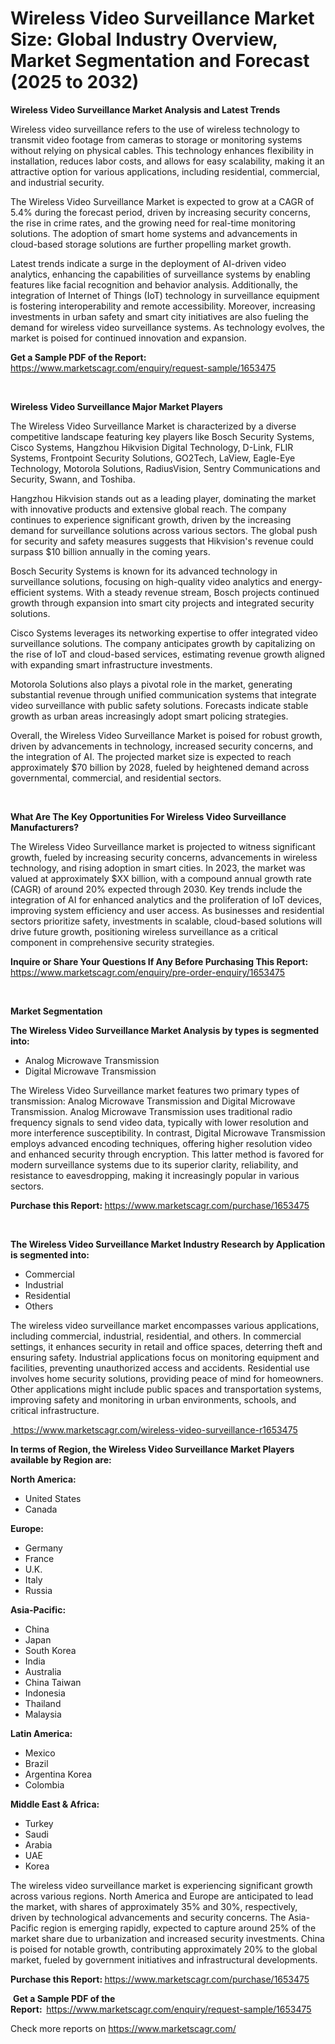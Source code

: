 <p><h1>Wireless Video Surveillance Market Size: Global Industry Overview, Market Segmentation and Forecast (2025 to 2032)</h1></p><p><strong>Wireless Video Surveillance Market Analysis and Latest Trends</strong></p>
<p><p>Wireless video surveillance refers to the use of wireless technology to transmit video footage from cameras to storage or monitoring systems without relying on physical cables. This technology enhances flexibility in installation, reduces labor costs, and allows for easy scalability, making it an attractive option for various applications, including residential, commercial, and industrial security.</p><p>The Wireless Video Surveillance Market is expected to grow at a CAGR of 5.4% during the forecast period, driven by increasing security concerns, the rise in crime rates, and the growing need for real-time monitoring solutions. The adoption of smart home systems and advancements in cloud-based storage solutions are further propelling market growth. </p><p>Latest trends indicate a surge in the deployment of AI-driven video analytics, enhancing the capabilities of surveillance systems by enabling features like facial recognition and behavior analysis. Additionally, the integration of Internet of Things (IoT) technology in surveillance equipment is fostering interoperability and remote accessibility. Moreover, increasing investments in urban safety and smart city initiatives are also fueling the demand for wireless video surveillance systems. As technology evolves, the market is poised for continued innovation and expansion.</p></p>
<p><strong>Get a Sample PDF of the Report:&nbsp;</strong> <a href="https://www.marketscagr.com/enquiry/request-sample/1653475?utm_campaign=2115&utm_medium=2&utm_source=Github&utm_content=ia&utm_term=05032025&utm_id=wireless-video-surveillance">https://www.marketscagr.com/enquiry/request-sample/1653475</a></p>
<p>&nbsp;</p>
<p><strong>Wireless Video Surveillance Major Market Players</strong></p>
<p><p>The Wireless Video Surveillance Market is characterized by a diverse competitive landscape featuring key players like Bosch Security Systems, Cisco Systems, Hangzhou Hikvision Digital Technology, D-Link, FLIR Systems, Frontpoint Security Solutions, GO2Tech, LaView, Eagle-Eye Technology, Motorola Solutions, RadiusVision, Sentry Communications and Security, Swann, and Toshiba. </p><p>Hangzhou Hikvision stands out as a leading player, dominating the market with innovative products and extensive global reach. The company continues to experience significant growth, driven by the increasing demand for surveillance solutions across various sectors. The global push for security and safety measures suggests that Hikvision's revenue could surpass $10 billion annually in the coming years.</p><p>Bosch Security Systems is known for its advanced technology in surveillance solutions, focusing on high-quality video analytics and energy-efficient systems. With a steady revenue stream, Bosch projects continued growth through expansion into smart city projects and integrated security solutions.</p><p>Cisco Systems leverages its networking expertise to offer integrated video surveillance solutions. The company anticipates growth by capitalizing on the rise of IoT and cloud-based services, estimating revenue growth aligned with expanding smart infrastructure investments.</p><p>Motorola Solutions also plays a pivotal role in the market, generating substantial revenue through unified communication systems that integrate video surveillance with public safety solutions. Forecasts indicate stable growth as urban areas increasingly adopt smart policing strategies.</p><p>Overall, the Wireless Video Surveillance Market is poised for robust growth, driven by advancements in technology, increased security concerns, and the integration of AI. The projected market size is expected to reach approximately $70 billion by 2028, fueled by heightened demand across governmental, commercial, and residential sectors.</p></p>
<p>&nbsp;</p>
<p><strong>What Are The Key Opportunities For Wireless Video Surveillance Manufacturers?</strong></p>
<p><p>The Wireless Video Surveillance market is projected to witness significant growth, fueled by increasing security concerns, advancements in wireless technology, and rising adoption in smart cities. In 2023, the market was valued at approximately $XX billion, with a compound annual growth rate (CAGR) of around 20% expected through 2030. Key trends include the integration of AI for enhanced analytics and the proliferation of IoT devices, improving system efficiency and user access. As businesses and residential sectors prioritize safety, investments in scalable, cloud-based solutions will drive future growth, positioning wireless surveillance as a critical component in comprehensive security strategies.</p></p>
<p><strong>Inquire or Share Your Questions If Any Before Purchasing This Report:</strong> <a href="https://www.marketscagr.com/enquiry/pre-order-enquiry/1653475?utm_campaign=2115&utm_medium=2&utm_source=Github&utm_content=ia&utm_term=05032025&utm_id=wireless-video-surveillance">https://www.marketscagr.com/enquiry/pre-order-enquiry/1653475</a></p>
<p>&nbsp;</p>
<p><strong>Market Segmentation</strong></p>
<p><strong>The Wireless Video Surveillance Market Analysis by types is segmented into:</strong></p>
<p><ul><li>Analog Microwave Transmission</li><li>Digital Microwave Transmission</li></ul></p>
<p><p>The Wireless Video Surveillance market features two primary types of transmission: Analog Microwave Transmission and Digital Microwave Transmission. Analog Microwave Transmission uses traditional radio frequency signals to send video data, typically with lower resolution and more interference susceptibility. In contrast, Digital Microwave Transmission employs advanced encoding techniques, offering higher resolution video and enhanced security through encryption. This latter method is favored for modern surveillance systems due to its superior clarity, reliability, and resistance to eavesdropping, making it increasingly popular in various sectors.</p></p>
<p><strong>Purchase this Report:&nbsp;</strong><a href="https://www.marketscagr.com/purchase/1653475?utm_campaign=2115&utm_medium=2&utm_source=Github&utm_content=ia&utm_term=05032025&utm_id=wireless-video-surveillance">https://www.marketscagr.com/purchase/1653475</a></p>
<p>&nbsp;</p>
<p><strong>The Wireless Video Surveillance Market Industry Research by Application is segmented into:</strong></p>
<p><ul><li>Commercial</li><li>Industrial</li><li>Residential</li><li>Others</li></ul></p>
<p><p>The wireless video surveillance market encompasses various applications, including commercial, industrial, residential, and others. In commercial settings, it enhances security in retail and office spaces, deterring theft and ensuring safety. Industrial applications focus on monitoring equipment and facilities, preventing unauthorized access and accidents. Residential use involves home security solutions, providing peace of mind for homeowners. Other applications might include public spaces and transportation systems, improving safety and monitoring in urban environments, schools, and critical infrastructure.</p></p>
<p><a href="https://www.marketscagr.com/wireless-video-surveillance-r1653475?utm_campaign=2115&utm_medium=2&utm_source=Github&utm_content=ia&utm_term=05032025&utm_id=wireless-video-surveillance">&nbsp;https://www.marketscagr.com/wireless-video-surveillance-r1653475</a></p>
<p><strong>In terms of Region, the Wireless Video Surveillance Market Players available by Region are:</strong></p>
<p>
    <p> <strong> North America: </strong>
        <ul>
            <li>United States</li>
            <li>Canada</li>
        </ul>
        </p> 
    <p> <strong> Europe: </strong>
        <ul>
            <li>Germany</li>
            <li>France</li>
            <li>U.K.</li>
            <li>Italy</li>
            <li>Russia</li>
        </ul>
        </p> 
    <p> <strong> Asia-Pacific: </strong>
        <ul>
            <li>China</li>
            <li>Japan</li>
            <li>South Korea</li>
            <li>India</li>
            <li>Australia</li>
            <li>China Taiwan</li>
            <li>Indonesia</li>
            <li>Thailand</li>
            <li>Malaysia</li>
        </ul>
        </p> 
    <p> <strong> Latin America: </strong>
        <ul>
            <li>Mexico</li>
            <li>Brazil</li>
            <li>Argentina Korea</li>
            <li>Colombia</li>
        </ul>
        </p> 
    <p> <strong> Middle East & Africa: </strong>
        <ul>
            <li>Turkey</li>
            <li>Saudi</li>
            <li>Arabia</li>
            <li>UAE</li>
            <li>Korea</li>
        </ul>
    </p>
    </p>
<p><p>The wireless video surveillance market is experiencing significant growth across various regions. North America and Europe are anticipated to lead the market, with shares of approximately 35% and 30%, respectively, driven by technological advancements and security concerns. The Asia-Pacific region is emerging rapidly, expected to capture around 25% of the market share due to urbanization and increased security investments. China is poised for notable growth, contributing approximately 20% to the global market, fueled by government initiatives and infrastructural developments.</p></p>
<p><strong>Purchase this Report: </strong><a href="https://www.marketscagr.com/purchase/1653475?utm_campaign=2115&utm_medium=2&utm_source=Github&utm_content=ia&utm_term=05032025&utm_id=wireless-video-surveillance">https://www.marketscagr.com/purchase/1653475</a></p>
<p>&nbsp;<strong>Get a Sample PDF of the Report:&nbsp;&nbsp;</strong><a href="https://www.marketscagr.com/enquiry/request-sample/1653475?utm_campaign=2115&utm_medium=2&utm_source=Github&utm_content=ia&utm_term=05032025&utm_id=wireless-video-surveillance">https://www.marketscagr.com/enquiry/request-sample/1653475</a></p>
<p><strong></strong></p>
<p>Check more reports on <a href="https://www.marketscagr.com/?utm_campaign=2115&utm_medium=2&utm_source=Github&utm_content=ia&utm_term=05032025&utm_id=wireless-video-surveillance">https://www.marketscagr.com/</a></p>